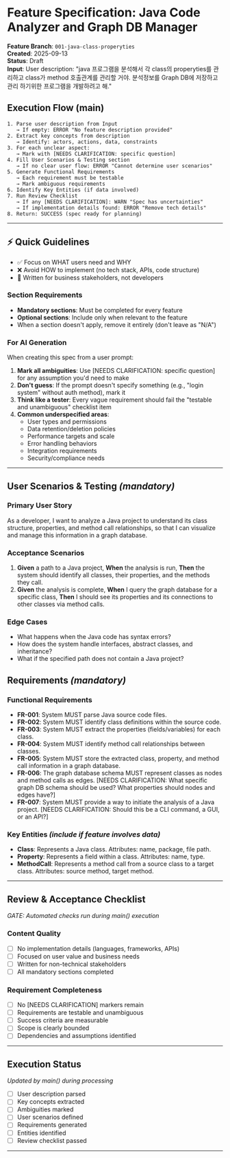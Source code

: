 # Feature Specification: Java Code Analyzer and Graph DB Manager

**Feature Branch**: `001-java-class-properyties`  
**Created**: 2025-09-13  
**Status**: Draft  
**Input**: User description: "java 프로그램을 분석해서 각 class의 properyties를 관리하고 class가 method 호출관계를 관리할 거야. 분석정보를 Graph DB에 저장하고 관리 하기위한 프로그램을 개발하려고 해."

## Execution Flow (main)
```
1. Parse user description from Input
   → If empty: ERROR "No feature description provided"
2. Extract key concepts from description
   → Identify: actors, actions, data, constraints
3. For each unclear aspect:
   → Mark with [NEEDS CLARIFICATION: specific question]
4. Fill User Scenarios & Testing section
   → If no clear user flow: ERROR "Cannot determine user scenarios"
5. Generate Functional Requirements
   → Each requirement must be testable
   → Mark ambiguous requirements
6. Identify Key Entities (if data involved)
7. Run Review Checklist
   → If any [NEEDS CLARIFICATION]: WARN "Spec has uncertainties"
   → If implementation details found: ERROR "Remove tech details"
8. Return: SUCCESS (spec ready for planning)
```

---

## ⚡ Quick Guidelines
- ✅ Focus on WHAT users need and WHY
- ❌ Avoid HOW to implement (no tech stack, APIs, code structure)
- 👥 Written for business stakeholders, not developers

### Section Requirements
- **Mandatory sections**: Must be completed for every feature
- **Optional sections**: Include only when relevant to the feature
- When a section doesn't apply, remove it entirely (don't leave as "N/A")

### For AI Generation
When creating this spec from a user prompt:
1. **Mark all ambiguities**: Use [NEEDS CLARIFICATION: specific question] for any assumption you'd need to make
2. **Don't guess**: If the prompt doesn't specify something (e.g., "login system" without auth method), mark it
3. **Think like a tester**: Every vague requirement should fail the "testable and unambiguous" checklist item
4. **Common underspecified areas**:
   - User types and permissions
   - Data retention/deletion policies  
   - Performance targets and scale
   - Error handling behaviors
   - Integration requirements
   - Security/compliance needs

---

## User Scenarios & Testing *(mandatory)*

### Primary User Story
As a developer, I want to analyze a Java project to understand its class structure, properties, and method call relationships, so that I can visualize and manage this information in a graph database.

### Acceptance Scenarios
1. **Given** a path to a Java project, **When** the analysis is run, **Then** the system should identify all classes, their properties, and the methods they call.
2. **Given** the analysis is complete, **When** I query the graph database for a specific class, **Then** I should see its properties and its connections to other classes via method calls.

### Edge Cases
- What happens when the Java code has syntax errors?
- How does the system handle interfaces, abstract classes, and inheritance?
- What if the specified path does not contain a Java project?

## Requirements *(mandatory)*

### Functional Requirements
- **FR-001**: System MUST parse Java source code files.
- **FR-002**: System MUST identify class definitions within the source code.
- **FR-003**: System MUST extract the properties (fields/variables) for each class.
- **FR-004**: System MUST identify method call relationships between classes.
- **FR-005**: System MUST store the extracted class, property, and method call information in a graph database.
- **FR-006**: The graph database schema MUST represent classes as nodes and method calls as edges. [NEEDS CLARIFICATION: What specific graph DB schema should be used? What properties should nodes and edges have?]
- **FR-007**: System MUST provide a way to initiate the analysis of a Java project. [NEEDS CLARIFICATION: Should this be a CLI command, a GUI, or an API?]

### Key Entities *(include if feature involves data)*
- **Class**: Represents a Java class. Attributes: name, package, file path.
- **Property**: Represents a field within a class. Attributes: name, type.
- **MethodCall**: Represents a method call from a source class to a target class. Attributes: source method, target method.

---

## Review & Acceptance Checklist
*GATE: Automated checks run during main() execution*

### Content Quality
- [ ] No implementation details (languages, frameworks, APIs)
- [ ] Focused on user value and business needs
- [ ] Written for non-technical stakeholders
- [ ] All mandatory sections completed

### Requirement Completeness
- [ ] No [NEEDS CLARIFICATION] markers remain
- [ ] Requirements are testable and unambiguous  
- [ ] Success criteria are measurable
- [ ] Scope is clearly bounded
- [ ] Dependencies and assumptions identified

---

## Execution Status
*Updated by main() during processing*

- [ ] User description parsed
- [ ] Key concepts extracted
- [ ] Ambiguities marked
- [ ] User scenarios defined
- [ ] Requirements generated
- [ ] Entities identified
- [ ] Review checklist passed

---
